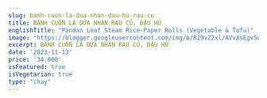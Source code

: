 ```yaml
---
slug: banh-cuon-la-dua-nhan-dau-hu-rau-cu
title: BÁNH CUỐN LÁ DỨA NHÂN RAU CỦ, ĐẬU HỦ
englishTitle: "Pandan Leaf Steam Rice-Paper Rolls (Vegetable & Tofu)"
image: "https://blogger.googleusercontent.com/img/b/R29vZ2xl/AVvXsEgv5wNfkeSgOTu0ObEWZ6H43N7r3QW0kiQn88gYVfc04rBAj3lx8Tbi3e3eAZLwwhqSAmg-BPcdA77x9NkzkaX-fonmG9I7LlVFFZ0YinFfPVn8O2zJaS5HEjdM5tjis-s8PL6FOFMI7tOIT3tjWxE-WJuJ_sBRwZnuXkzHtrp9Kz9gbw/s1600/CuonLaDuaNhanRaucu,Dauhu.jpg"
excerpt: BÁNH CUỐN LÁ DỨA NHÂN RAU CỦ, ĐẬU HỦ
date: '2023-11-13'
price: '34.000'
isFeatured: true
isVegetarian: true
type: "chay"
---
```



